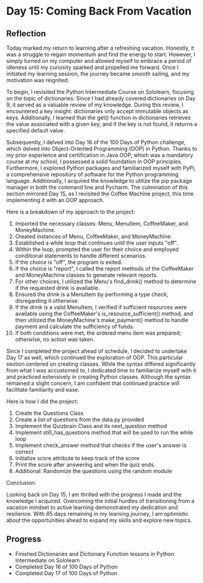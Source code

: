 # Day 15: Coming Back From Vacation
## Reflection
  Today marked my return to learning after a refreshing vacation. Honestly, it was a struggle to regain momentum and find the energy to start. However, I simply turned on my computer and allowed myself to embrace a period of idleness until my curiosity sparked and propelled me forward. Once I initiated my learning session, the journey became smooth sailing, and my motivation was reignited.

  To begin, I revisited the Python Intermediate Course on Sololearn, focusing on the topic of dictionaries. Since I had already covered dictionaries on Day 9, it served as a valuable review of my knowledge. During this review, I encountered a key insight: dictionaries only accept immutable objects as keys. Additionally, I learned that the get() function in dictionaries retrieves the value associated with a given key, and if the key is not found, it returns a specified default value.

  Subsequently, I delved into Day 16 of the 100 Days of Python challenge, which delved into Object-Oriented Programming (OOP) in Python. Thanks to my prior experience and certification in Java OOP, which was a mandatory course at my school, I possessed a solid foundation in OOP principles. Furthermore, I explored Python packages and familiarized myself with PyPi, a comprehensive repository of software for the Python programming language. Additionally, I acquired the knowledge to utilize the pip package manager in both the command line and Pycharm. The culmination of this section mirrored Day 15, as I revisited the Coffee Machine project, this time implementing it with an OOP approach.

  Here is a breakdown of my approach to the project:

  1. Imported the necessary classes: Menu, MenuItem, CoffeeMaker, and MoneyMachine.
  2. Created instances of Menu, CoffeeMaker, and MoneyMachine.
  3. Established a while loop that continues until the user inputs "off".
  4. Within the loop, prompted the user for their choice and employed conditional statements to handle different scenarios.
  5. If the choice is "off", the program is exited.
  6. If the choice is "report", I called the report methods of the CoffeeMaker and MoneyMachine classes to generate relevant reports.
  7. For other choices, I utilized the Menu's find_drink() method to determine if the requested drink is available.
  8. Ensured the drink is a MenuItem by performing a type check, disregarding it otherwise.
  9. If the drink is a valid MenuItem, I verified if sufficient resources were available using the CoffeeMaker's is_resource_sufficient() method, and then utilized the MoneyMachine's make_payment() method to handle payment and calculate the sufficiency of funds.
  10. If both conditions were met, the ordered menu item was prepared; otherwise, no action was taken.

  Since I completed the project ahead of schedule, I decided to undertake Day 17 as well, which continued the exploration of OOP. This particular section centered on creating classes. While the syntax differed significantly from what I was accustomed to, I dedicated time to familiarize myself with it and practiced extensively in creating Python classes. Although the syntax remained a slight concern, I am confident that continued practice will facilitate familiarity and ease.

  Here is how I did the project:
  1. Create the Questions Class
  2. Create a list of questions from the data.py provided
  3. Implement the Quizbrain Class and its next_question method
  4. Implement still_has_questions method that will be used to run the while loop
  5. Implement check_answer method that checks if the user's answer is correct
  6. Initialize score attribute to keep track of the score
  7. Print the score after answering and when the quiz ends.
  8. Additional: Randomize the questions using the random module

  Conclusion:
  
  Looking back on Day 15, I am thrilled with the progress I made and the knowledge I acquired. Overcoming the initial hurdles of transitioning from a vacation mindset to active learning demonstrated my dedication and resilience. With 85 days remaining in my learning journey, I am optimistic about the opportunities ahead to expand my skills and explore new topics.

## Progress
 - Finished Dictionaries and Dictionary Function lessons in Python Intermediate on Sololearn
 - Completed Day 16 of 100 Days of Python
 - Completed Day 17 of 100 Days of Python

